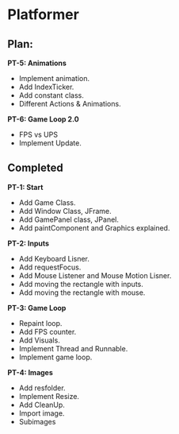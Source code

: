 ﻿# Platformer

## Plan:
**PT-5: Animations**
- Implement animation.
- Add IndexTicker.
- Add constant class.
- Different Actions & Animations.

**PT-6: Game Loop 2.0**
- FPS vs UPS
- Implement Update.

## Completed
**PT-1: Start**
- Add Game Class.
- Add Window Class, JFrame.
- Add GamePanel class, JPanel.
- Add paintComponent and Graphics explained.

**PT-2: Inputs**
- Add Keyboard Lisner.
- Add requestFocus.
- Add Mouse Listener and Mouse Motion Lisner.
- Add moving the rectangle with inputs.
- Add moving the rectangle with mouse.

**PT-3: Game Loop**
- Repaint loop.
- Add FPS counter.
- Add Visuals.
- Implement Thread and Runnable.
- Implement game loop.

**PT-4: Images**
- Add resfolder.
- Implement Resize.
- Add CleanUp.
- Import image.
- Subimages
